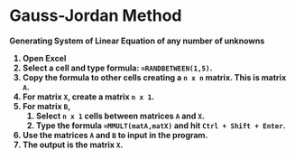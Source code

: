 # Gauss-Jordan Method <br>
<b>Generating System of Linear Equation of any number of unknowns <b><br>
1. Open Excel
2. Select a cell and type formula: `=RANDBETWEEN(1,5)`.
3. Copy the formula to other cells creating a `n x n` matrix. This is matrix `A`.
4. For matrix `X`, create a matrix `n x 1`.
5. For matrix `B`, <br>
     1. Select `n x 1` cells between matrices `A` and `X`.
     2. Type the formula `=MMULT(matA,matX)` and hit `Ctrl + Shift + Enter`.
6. Use the matrices `A`  and `B` to input in the program.
7. The output is the matrix `X`. 